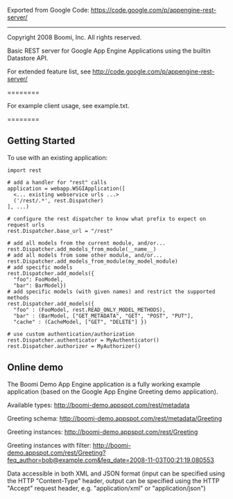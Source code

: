 Exported from Google Code: https://code.google.com/p/appengine-rest-server/

----
Copyright 2008 Boomi, Inc.
All rights reserved.

Basic REST server for Google App Engine Applications using the builtin Datastore API.

For extended feature list, see http://code.google.com/p/appengine-rest-server/

========

For example client usage, see example.txt.

========


Getting Started
---------------

To use with an existing application:

    import rest
    
    # add a handler for "rest" calls
    application = webapp.WSGIApplication([
      <... existing webservice urls ...>
      ('/rest/.*', rest.Dispatcher)
    ], ...)
    
    # configure the rest dispatcher to know what prefix to expect on request urls
    rest.Dispatcher.base_url = "/rest"
    
    # add all models from the current module, and/or...
    rest.Dispatcher.add_models_from_module(__name__)
    # add all models from some other module, and/or...
    rest.Dispatcher.add_models_from_module(my_model_module)
    # add specific models
    rest.Dispatcher.add_models({
      "foo": FooModel,
      "bar": BarModel})
    # add specific models (with given names) and restrict the supported methods
    rest.Dispatcher.add_models({
      "foo" : (FooModel, rest.READ_ONLY_MODEL_METHODS),
      "bar" : (BarModel, ["GET_METADATA", "GET", "POST", "PUT"],
      "cache" : (CacheModel, ["GET", "DELETE"] })
    
    # use custom authentication/authorization
    rest.Dispatcher.authenticator = MyAuthenticator()
    rest.Dispatcher.authorizer = MyAuthorizer()

Online demo
--------------

The Boomi Demo App Engine application is a fully working example application (based on the Google App Engine Greeting demo application).

Available types: http://boomi-demo.appspot.com/rest/metadata

Greeting schema: http://boomi-demo.appspot.com/rest/metadata/Greeting

Greeting instances: http://boomi-demo.appspot.com/rest/Greeting

Greeting instances with filter: http://boomi-demo.appspot.com/rest/Greeting?feq_author=bob@example.com&feq_date=2008-11-03T00:21:19.080553

Data accessible in both XML and JSON format (input can be specified using the HTTP "Content-Type" header, output can be specified using the HTTP "Accept" request header, e.g. "application/xml" or "application/json")
